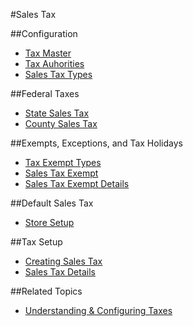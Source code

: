 #Sales Tax

##Configuration

* [Tax Master](tax-master.md)
* [Tax Auhorities](tax-authorities.md)
* [Sales Tax Types](sales-tax-types.md)

##Federal Taxes
* [State Sales Tax](state-sales-tax.md)
* [County Sales Tax](county-sales-tax.md)

##Exempts, Exceptions, and Tax Holidays
* [Tax Exempt Types](tax-exempt-types.md)
* [Sales Tax Exempt](sales-tax-exempt.md)
* [Sales Tax Exempt Details](sales-tax-exempt-details.md)

##Default Sales Tax
* [Store Setup](../../inventory/stores.md)

##Tax Setup
* [Creating Sales Tax](creating-sales-tax.md)
* [Sales Tax Details](sales-tax-details.md)

##Related Topics
* [Understanding & Configuring Taxes](../understanding-and-configuring-taxes.md)